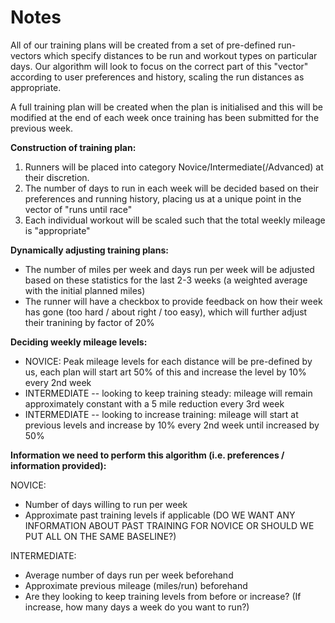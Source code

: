 # Notes

All of our training plans will be created from a set of pre-defined run-vectors which specify distances to be run and workout types on particular days. Our algorithm will look to focus on the correct part of this "vector" according to user preferences and history, scaling the run distances as appropriate.

A full training plan will be created when the plan is initialised and this will be modified at the end of each week once training has been submitted for the previous week.
 
**Construction of training plan:**
1. Runners will be placed into category Novice/Intermediate(/Advanced) at their discretion.
2. The number of days to run in each week will be decided based on their preferences and running history, placing us at a unique point in the vector of "runs until race"
3. Each individual workout will be scaled such that the total weekly mileage is "appropriate"

**Dynamically adjusting training plans:**
- The number of miles per week and days run per week will be adjusted based on these statistics for the last 2-3 weeks (a weighted average with the initial planned miles)  
- The runner will have a checkbox to provide feedback on how their week has gone (too hard / about right / too easy), which will further adjust their tranining by factor of 20%  

**Deciding weekly mileage levels:**
- NOVICE: Peak mileage levels for each distance will be pre-defined by us, each plan will start art 50% of this and increase the level by 10% every 2nd week
- INTERMEDIATE -- looking to keep training steady: mileage will remain approximately constant with a 5 mile reduction every 3rd week
- INTERMEDIATE -- looking to increase training: mileage will start at previous levels and increase by 10% every 2nd week until increased by 50%

**Information we need to perform this algorithm (i.e. preferences / information provided):**

NOVICE:
- Number of days willing to run per week
- Approximate past training levels if applicable (DO WE WANT ANY INFORMATION ABOUT PAST TRAINING FOR NOVICE OR SHOULD WE PUT ALL ON THE SAME BASELINE?)

INTERMEDIATE:
- Average number of days run per week beforehand
- Approximate previous mileage (miles/run) beforehand
- Are they looking to keep training levels from before or increase? (If increase, how many days a week do you want to run?)


